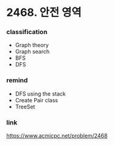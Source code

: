 # 2468. 안전 영역

### classification
* Graph theory
* Graph search
* BFS
* DFS

### remind
* DFS using the stack
* Create Pair class
* TreeSet

### link
https://www.acmicpc.net/problem/2468
